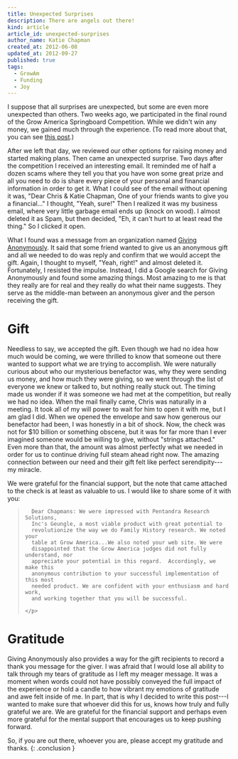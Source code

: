 ```yaml
---
title: Unexpected Surprises
description: There are angels out there!
kind: article
article_id: unexpected-surprises
author_name: Katie Chapman
created_at: 2012-06-08
updated_at: 2012-09-27
published: true
tags:
  - GrowAm
  - Funding
  - Joy
---
```


I suppose that all surprises are unexpected, but some are even more unexpected
than others. Two weeks ago, we participated in the final round of the
Grow America Springboard Competition. While we didn't win any money, we gained
much through the experience. (To read more about that, you can see [this
post](/blog/ill-take-door-number).)

After we left that day, we reviewed our other options for raising money and
started making plans. Then came an unexpected surprise. Two days after the
competition I received an interesting email. It reminded me of half a dozen
scams where they tell you that you have won some great prize and all you need
to do is share every piece of your personal and financial information in order
to get it.  What I could see of the email without opening it was, "Dear Chris &
Katie Chapman, One of your friends wants to give you a financial..."  I thought,
"Yeah, sure!"  Then I realized it was my business email, where very little
garbage email ends up (knock on wood). I almost deleted it as Spam, but then
decided, "Eh, it can't hurt to at least read the thing." So I clicked it open.

<!--MORE-->

What I found was a message from an organization named [Giving Anonymously].
It said that some friend wanted to give us an anonymous gift and all we needed
to do was reply and confirm that we would accept the gift. Again, I thought to
myself, "Yeah, right!" and almost deleted it. Fortunately, I resisted the
impulse. Instead, I did a Google search for Giving Anonymously and found some
amazing things. Most amazing to me is that they really are for real and they
really do what their name suggests. They serve as the middle-man between an
anonymous giver and the person receiving the gift.

# Gift

Needless to say, we accepted the gift. Even though we had no idea how much
would be coming, we were thrilled to know that someone out there wanted to
support what we are trying to accomplish. We were naturally curious about who
our mysterious benefactor was, why they were sending us money, and how much
they were giving, so we went through the list of everyone we knew or talked to,
but nothing really stuck out. The timing made us wonder if it was someone we
had met at the competition, but really we had no idea. When the mail finally
came, Chris was naturally in a meeting. It took all of my will power to wait
for him to open it with me, but I am glad I did. When we opened the envelope
  and saw how generous our benefactor had been, I was honestly in a bit of
  shock.  Now, the check was not for $10 billion or something obscene, but it
  was for far more than I ever imagined someone would be willing to give,
  without "strings attached." Even more than that, the amount was almost
  perfectly what we needed in order for us to continue driving full steam ahead
  right now. The amazing connection between our need and their gift felt like
  perfect serendipity---my miracle.

We were grateful for the financial support, but the note that came attached to
the check is at least as valuable to us. I would like to share some of it with
you:

<div class="bq grab">
  <blockquote>
    <p>

      Dear Chapmans: We were impressed with Pentandra Research Solutions,
      Inc's Geungle, a most viable product with great potential to
      revolutionize the way we do Family History research. We noted your
      table at Grow America...We also noted your web site. We were
      disappointed that the Grow America judges did not fully understand, nor
      appreciate your potential in this regard.  Accordingly, we make this
      anonymous contribution to your successful implementation of this most
      needed product. We are confident with your enthusiasm and hard work,
      and working together that you will be successful.

    </p>
  </blockquote>
</div>

# Gratitude

Giving Anonymously also provides a way for the gift recipients to record a
thank you message for the giver. I was afraid that I would lose all ability to
talk through my tears of gratitude as I left my meager message. It was a moment
when words could not have possibly conveyed the full impact of the experience
or hold a candle to how vibrant my emotions of gratitude and awe felt inside of
me. In part, that is why I decided to write this post---I wanted to make sure
that whoever did this for us, knows how truly and fully grateful we are. We are
grateful for the financial support and perhaps even more grateful for the
mental support that encourages us to keep pushing forward.

So, if you are out there, whoever you are, please accept my gratitude and
thanks.
{: .conclusion }

[Giving Anonymously]: <http://web.archive.org/web/20130617171311/https://givinganon.org/home> "Giving Anonymously on the Wayback Machine"
